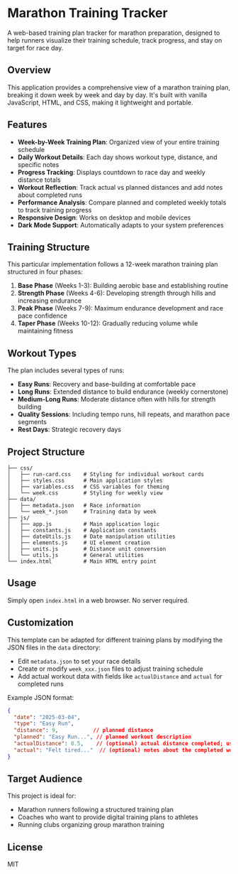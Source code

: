 # Marathon Training Tracker

A web-based training plan tracker for marathon preparation, designed to help runners visualize their training schedule, track progress, and stay on target for race day.

## Overview

This application provides a comprehensive view of a marathon training plan, breaking it down week by week and day by day. It's built with vanilla JavaScript, HTML, and CSS, making it lightweight and portable.

## Features

- **Week-by-Week Training Plan**: Organized view of your entire training schedule
- **Daily Workout Details**: Each day shows workout type, distance, and specific notes
- **Progress Tracking**: Displays countdown to race day and weekly distance totals
- **Workout Reflection**: Track actual vs planned distances and add notes about completed runs
- **Performance Analysis**: Compare planned and completed weekly totals to track training progress
- **Responsive Design**: Works on desktop and mobile devices
- **Dark Mode Support**: Automatically adapts to your system preferences

## Training Structure

This particular implementation follows a 12-week marathon training plan structured in four phases:

1. **Base Phase** (Weeks 1-3): Building aerobic base and establishing routine
2. **Strength Phase** (Weeks 4-6): Developing strength through hills and increasing endurance
3. **Peak Phase** (Weeks 7-9): Maximum endurance development and race pace confidence
4. **Taper Phase** (Weeks 10-12): Gradually reducing volume while maintaining fitness

## Workout Types

The plan includes several types of runs:

- **Easy Runs**: Recovery and base-building at comfortable pace
- **Long Runs**: Extended distance to build endurance (weekly cornerstone)
- **Medium-Long Runs**: Moderate distance often with hills for strength building
- **Quality Sessions**: Including tempo runs, hill repeats, and marathon pace segments
- **Rest Days**: Strategic recovery days

## Project Structure

```
├── css/
│   ├── run-card.css    # Styling for individual workout cards
│   ├── styles.css      # Main application styles
│   ├── variables.css   # CSS variables for theming
│   └── week.css        # Styling for weekly view
├── data/
│   ├── metadata.json   # Race information
│   └── week_*.json     # Training data by week
├── js/
│   ├── app.js          # Main application logic
│   ├── constants.js    # Application constants
│   ├── dateUtils.js    # Date manipulation utilities
│   ├── elements.js     # UI element creation
│   ├── units.js        # Distance unit conversion
│   └── utils.js        # General utilities
└── index.html          # Main HTML entry point
```

## Usage

Simply open `index.html` in a web browser. No server required.

## Customization

This template can be adapted for different training plans by modifying the JSON files in the `data` directory:

- Edit `metadata.json` to set your race details
- Create or modify `week_xxx.json` files to adjust training schedule
- Add actual workout data with fields like `actualDistance` and `actual` for completed runs

Example JSON format:
```json
{
  "date": "2025-03-04",
  "type": "Easy Run",
  "distance": 9,           // planned distance
  "planned": "Easy Run...", // planned workout description
  "actualDistance": 8.5,    // (optional) actual distance completed; use null to leave empty
  "actual": "Felt tired..."  // (optional) notes about the completed workout; use null to leave empty
}
```

## Target Audience

This project is ideal for:
- Marathon runners following a structured training plan
- Coaches who want to provide digital training plans to athletes
- Running clubs organizing group marathon training

## License

MIT
